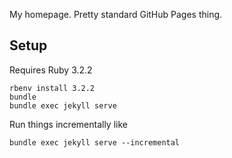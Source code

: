 My homepage. Pretty standard GitHub Pages thing.

## Setup

Requires Ruby 3.2.2

```
rbenv install 3.2.2
bundle
bundle exec jekyll serve
```

Run things incrementally like

```
bundle exec jekyll serve --incremental
```
